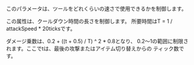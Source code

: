 このパラメータは、ツールをどれくらいの速さで使用できるかを制御します。

この属性は、クールダウン時間の長さを制御します。 所要時間はT = 1 / attackSpeed * 20ticksです。

ダメージ乗数は、0.2 + ((t + 0.5) / T) ^ 2 * 0.8となり、 0.2～1の範囲に制限されます。ここでtは、最後の攻撃またはアイテム切り替えからの ティック数です。